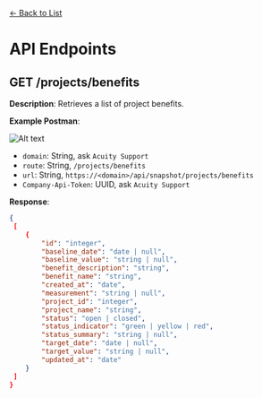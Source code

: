 [<- Back to List](https://github.com/AcuityPPM/APIs/blob/main/endpoints/list.md)

# API Endpoints

## GET /projects/benefits

**Description**: Retrieves a list of project benefits.

**Example Postman**:

![Alt text](https://github.com/AcuityPPM/APIs/blob/main/img/get_headers.webp)

- `domain`: String, ask `Acuity Support`
- `route`: String, `/projects/benefits`
- `url`: String, `https://<domain>/api/snapshot/projects/benefits`
- `Company-Api-Token`: UUID, ask `Acuity Support`

**Response**:

```json
{
 [
    {
        "id": "integer",
        "baseline_date": "date | null",
        "baseline_value": "string | null",
        "benefit_description": "string",
        "benefit_name": "string",
        "created_at": "date",
        "measurement": "string | null",
        "project_id": "integer",
        "project_name": "string",
        "status": "open | closed",
        "status_indicator": "green | yellow | red",
        "status_summary": "string | null",
        "target_date": "date | null",
        "target_value": "string | null",
        "updated_at": "date"
    }
 ]
}
```
